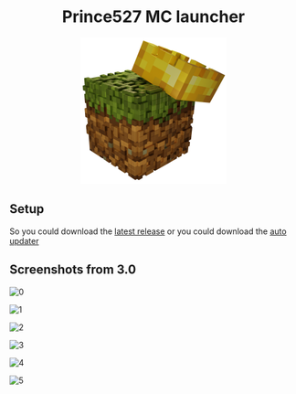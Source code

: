<h1 align="center">Prince527 MC launcher</h1>

<p align="center">
  <img src="https://github.com/Prince527GitHub/Prince527-MC-launcher/blob/release/src/assets/image/logo.png?raw=true" width="256" height="256">
</p>

## Setup

So you could download the [latest release]() or you could download the [auto updater](https://github.com/Prince527GitHub/Prince527-MC-launcher/blob/auto-updater/Prince527's%20MC%20launcher%20Setup%201.0.0.exe?raw=true)

## Screenshots from 3.0

![0](https://serversmp.xyz/web/mclauncher/assets/image/main-menu.jpg)

![1](https://serversmp.xyz/web/mclauncher/assets/image/offline-menu.jpg)

![2](https://serversmp.xyz/web/mclauncher/assets/image/login-menu.jpg)

![3](https://serversmp.xyz/web/mclauncher/assets/image/microsoft-login.jpg)

![4](https://serversmp.xyz/web/mclauncher/assets/image/mojang-login.jpg)

![5](https://serversmp.xyz/web/mclauncher/assets/image/settings-menu.jpg)
